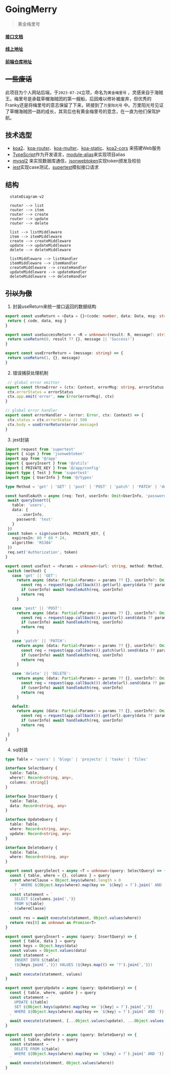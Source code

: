 # GoingMerry

> 黄金梅里号

#### [接口文档](https://documenter.getpostman.com/view/23491030/2s9YRGwUQK)

#### [线上地址](https://www.leslie.xin)

#### [前端仓库地址](https://github.com/leslieXin92/ThousandSunny)

## ~~一些废话~~

此项目为个人网站后端，于`2023-07-24`立项，命名为`黄金梅里号`
，灵感来自于海贼王。梅里号是承载草帽海贼团的第一艘船，后因难以修补被废弃，但优秀的Franky还是将梅里号的意志保留了下来，转接到了``万里阳光号``
中。万里阳光号见证了草帽海贼团一路的成长，其背后也有黄金梅里号的意念，在一直为他们保驾护航。

## 技术选型

- [koa2](https://github.com/koajs/koa)、[koa-router](https://github.com/ZijianHe/koa-router)、[koa-multer](https://github.com/koa-modules/multer)、[koa-static](https://github.com/koajs/static)、[koa2-cors](https://github.com/zadzbw/koa2-cors)
  来搭建Web服务
- [TypeScript](https://www.typescriptlang.org)作为开发语言，[module-alias]()来实现项目alias
- [mysql2](https://github.com/sidorares/node-mysql2)
  来实现数据库通信，[jsonwebtoken](https://www.npmjs.com/package/jsonwebtoken)实现token颁发及校验
- [jest](https://github.com/jestjs/jest)实现case测试，[supertest](https://github.com/ladjs/supertest)模拟接口请求

## 结构

```mermaid
  stateDiagram-v2

  router --> list
  router --> item
  router --> create
  router --> update
  router --> delete

  list --> listMiddleware
  item --> itemMiddleware
  create --> createMiddleware
  update --> updateMiddleware
  delete --> deleteMiddleware

  listMiddleware --> listHandler
  itemMiddleware --> itemHandler
  createMiddleware --> createHandler
  updateMiddleware --> updateHandler
  deleteMiddleware --> deleteHandler
```

## ~~引以为傲~~

1. 封装useReturn来统一接口返回的数据结构

 ```typescript
export const useReturn = <Data = {}>(code: number, data: Data, msg: string) => {
  return { code, data, msg }
}

export const useSuccessReturn = <R = unknown>(result: R, message?: string) => {
  return useReturn(0, result ?? {}, message || 'Success!')
}

export const useErrorReturn = (message: string) => {
  return useReturn(1, {}, message)
}
```

2. 错误捕获处理机制

 ```typescript
  // global error emitter
export const throwError = (ctx: Context, errorMsg: string, errorStatus: number = 500) => {
  ctx.errorStatus = errorStatus
  ctx.app.emit('error', new Error(errorMsg), ctx)
}

// global error handler
export const errorHandler = (error: Error, ctx: Context) => {
  ctx.status = ctx.errorStatus || 500
  ctx.body = useErrorReturn(error.message)
}
```

3. jest封装

 ```typescript
import request from 'supertest'
import { sign } from 'jsonwebtoken'
import app from '@/app'
import { queryInsert } from '@/utils'
import { PRIVATE_KEY } from '@/app/config'
import type { Test } from 'supertest'
import type { UserInfo } from '@/types'

type Method = 'get' | 'GET' | 'post' | 'POST' | 'patch' | 'PATCH' | 'delete' | 'DELETE'

const handleAuth = async (req: Test, userInfo: Omit<UserInfo, 'password'>) => {
  await queryInsert({
    table: 'users',
    data: {
      ...userInfo,
      password: 'test'
    }
  })
  const token = sign(userInfo, PRIVATE_KEY, {
    expiresIn: 60 * 60 * 24,
    algorithm: 'RS384'
  })
  req.set('Authorization', token)
}

export const useTest = <Params = unknown>(url: string, method: Method, params?: Params) => {
  switch (method) {
    case 'get' || 'GET':
      return async (data: Partial<Params> = params ?? {}, userInfo?: Omit<UserInfo, 'password'>) => {
        const req = request(app.callback()).get(url).query(data ?? params ?? {})
        if (userInfo) await handleAuth(req, userInfo)
        return req
      }

    case 'post' || 'POST':
      return async (data: Partial<Params> = params ?? {}, userInfo?: Omit<UserInfo, 'password'>) => {
        const req = request(app.callback()).post(url).send(data ?? params ?? {})
        if (userInfo) await handleAuth(req, userInfo)
        return req
      }

    case 'patch' || 'PATCH':
      return async (data: Partial<Params> = params ?? {}, userInfo?: Omit<UserInfo, 'password'>) => {
        const req = request(app.callback()).patch(url).send(data ?? params ?? {})
        if (userInfo) await handleAuth(req, userInfo)
        return req
      }

    case 'delete' || 'DELETE':
      return async (data: Partial<Params> = params ?? {}, userInfo?: Omit<UserInfo, 'password'>) => {
        const req = request(app.callback()).delete(url).send(data ?? params ?? {})
        if (userInfo) await handleAuth(req, userInfo)
        return req
      }

    default:
      return async (data: Partial<Params> = params ?? {}, userInfo?: Omit<UserInfo, 'password'>) => {
        const req = request(app.callback()).get(url).query(data ?? params ?? {})
        if (userInfo) await handleAuth(req, userInfo)
        return req
      }
  }
}
```

4. sql封装

```typescript
type Table = 'users' | 'blogs' | 'projects' | 'tasks' | 'files'

interface SelectQuery {
  table: Table,
  where?: Record<string, any>,
  columns: string[]
}

interface InsertQuery {
  table: Table,
  data: Record<string, any>
}

interface UpdateQuery {
  table: Table,
  where: Record<string, any>,
  update: Record<string, any>
}

interface DeleteQuery {
  table: Table,
  where: Record<string, any>
}

export const querySelect = async <T = unknown>(query: SelectQuery) => {
  const { table, where = {}, columns } = query
  const whereClause = Object.keys(where).length > 0
    ? `WHERE ${Object.keys(where).map(key => `${key} = ?`).join(' AND ')}`
    : ''
  const statement = `
    SELECT ${columns.join(',')}
    FROM ${table}
    ${whereClause}
 `
  const res = await execute(statement, Object.values(where))
  return res[0] as unknown as Promise<T>
}

export const queryInsert = async (query: InsertQuery) => {
  const { table, data } = query
  const keys = Object.keys(data)
  const values = Object.values(data)
  const statement = `
    INSERT INTO ${table}
    (${keys.join(',')}) VALUES (${keys.map(() => '?').join(',')})
  `
  await execute(statement, values)
}

export const queryUpdate = async (query: UpdateQuery) => {
  const { table, where, update } = query
  const statement = `
    UPDATE ${table}
    SET ${Object.keys(update).map(key => `${key} = ?`).join(',')}
    WHERE ${Object.keys(where).map(key => `${key} = ?`).join(' AND ')}
  `
  await execute(statement, [...Object.values(update), ...Object.values(where)])
}

export const queryDelete = async (query: DeleteQuery) => {
  const { table, where } = query
  const statement = `
    DELETE FROM ${table}
    WHERE ${Object.keys(where).map(key => `${key} = ?`).join(' AND ')}
  `
  await execute(statement, Object.values(where))
}
```
